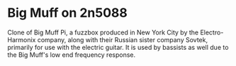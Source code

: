 Big Muff on 2n5088
=================
Clone of Big Muff Pi,  a fuzzbox produced in New York City by the Electro-Harmonix company, along with their Russian sister company Sovtek, primarily for use with the electric guitar. It is used by bassists as well due to the Big Muff's low end frequency response.